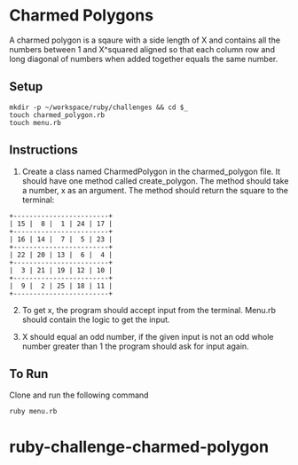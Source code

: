 # Charmed Polygons

A charmed polygon is a sqaure with a side length of X and contains all the numbers between 1 and X^squared aligned so that each column row and long diagonal of numbers when added together equals the same number.

## Setup

```
mkdir -p ~/workspace/ruby/challenges && cd $_
touch charmed_polygon.rb
touch menu.rb
```

## Instructions

1. Create a class named CharmedPolygon in the charmed_polygon file. It should have one method called create_polygon. The method should take a number, x as an argument. The method should return the square to the terminal:
```
+------------------------+
| 15 |  8 |  1 | 24 | 17 | 
+------------------------+ 
| 16 | 14 |  7 |  5 | 23 | 
+------------------------+ 
| 22 | 20 | 13 |  6 |  4 | 
+------------------------+ 
|  3 | 21 | 19 | 12 | 10 | 
+------------------------+ 
|  9 |  2 | 25 | 18 | 11 | 
+------------------------+ 
```

2. To get x, the program should accept input from the terminal. Menu.rb should contain the logic to get the input.

3. X should equal an odd number, if the given input is not an odd whole number greater than 1 the program should ask for input again. 

## To Run
Clone and run the following command
```
ruby menu.rb
```

# ruby-challenge-charmed-polygon
